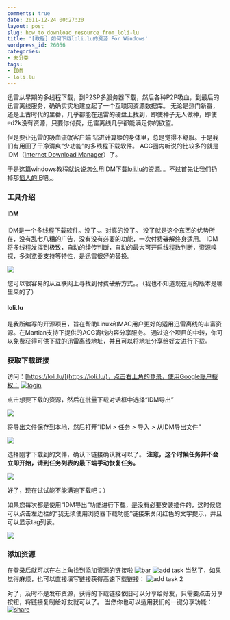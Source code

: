 ```yaml
---
comments: true
date: 2011-12-24 00:27:20
layout: post
slug: how_to_download_resource_from_loli-lu
title: '[教程] 如何下载loli.lu的资源 For Windows'
wordpress_id: 26056
categories:
- 未分类
tags:
- IDM
- loli.lu
---
```


迅雷从早期的多线程下载，到P2SP多服务器下载，然后各种P2P吸血，到最后的迅雷离线服务，确确实实地建立起了一个互联网资源数据库。
无论是热门新番，还是上古时代的里番，几乎都能在迅雷的硬盘上找到，即使种子无人做种，即使ed2k没有资源，只要你付费，迅雷离线几乎都能满足你的欲望。

但是要让迅雷的吸血流氓客户端 钻进计算姬的身体里，总是觉得不舒服。于是我们有用回了干净清爽“少功能”的多线程下载软件。
ACG圈内听说的比较多的就是IDM（[Internet Download Manager](http://www.internetdownloadmanager.com)）了。

于是这篇windows教程就说说怎么用IDM下载[loli.lu](http://loli.lu/)的资源。。不过首先让我们扔掉那[恼人的IE](http://blog.binux.me/2011/12/fuck-ie/)吧。。



### 工具介绍





#### IDM



IDM是一个多线程下载软件。没了。。对真的没了。
没了就是这个东西的优势所在，没有乱七八糟的广告，没有没有必要的功能，一次付费<del>破解</del>终身适用。
IDM将多线程发挥到极致，自动的续传判断，自动的最大可开启线程数判断，资源嗅探，多浏览器支持等特性，是迅雷很好的替换。

![](http://s3.binux.me/201112/2890/14352_o.jpg)

您可以很容易的从互联网上寻找到付费<del>破解</del>方式。。（我也不知道现在用的版本是哪里来的了）



#### loli.lu



是我所编写的开源项目，旨在帮助Linux和MAC用户更好的适用迅雷离线的丰富资源。在Martian支持下提供的ACG离线内容分享服务。
通过这个项目的中转，你可以免费获得可供下载的迅雷离线地址，并且可以将地址分享给好友进行下载。



### 获取下载链接


访问：[https://loli.lu/](https://loli.lu/)，点击右上角的登录，使用Google账户授权：
[![login](http://s0.binux.me/201112/2890/14223_z.png)](http://s0.binux.me/201112/2890/14223_o.png)

点击想要下载的资源，然后在批量下载对话框中选择“IDM导出”

![](http://s2.binux.me/201112/2890/14351_o.png)

将导出文件保存到本地，然后打开“IDM > 任务 > 导入 > 从IDM导出文件”

![](http://s1.binux.me/201112/2890/14353_o.jpg)

选择刚才下载到的文件，确认下链接确认就可以了。
**注意，这个时候任务并不会立即开始，请到任务列表的最下端手动恢复任务。**

![](http://s1.binux.me/201112/2890/14354_o.jpg)

好了，现在试试能不能满速下载吧：）

如果您每次都是使用“IDM导出”功能进行下载，是没有必要安装插件的，这时候您可以点击左边栏的“我无须使用浏览器下载功能”链接来关闭红色的文字提示，并且可以显示tag列表。

[![](http://blog.binux.me/wp-content/uploads/2011/12/LOLI.LU-迅雷离线下载分享-112x300.png)](http://blog.binux.me/wp-content/uploads/2011/12/LOLI.LU-迅雷离线下载分享.png)



### 添加资源


在登录后就可以在右上角找到添加资源的链接啦
[![bar](http://s0.binux.me/201112/2890/14223_z.png)](http://s0.binux.me/201112/2890/14223_o.png)
![add task](http://s1.binux.me/201112/2890/14225_o.png)
当然了，如果觉得麻烦，也可以直接填写链接获得高速下载链接：
![add task 2](http://s0.binux.me/201112/2890/14227_o.png)

对了，及时不是发布资源，获得的下载链接依旧可以分享给好友，只需要点击分享按钮，将链接复制给好友就可以了。
当然你也可以适用我们的一键分享功能：
[![share](http://s3.binux.me/201112/2890/14228_o.png)](http://s3.binux.me/201112/2890/14228_o.png)
